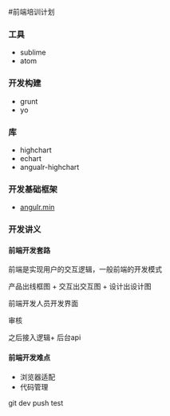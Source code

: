 #前端培训计划

### 工具

* sublime
* atom


### 开发构建

* grunt
* yo


### 库
* highchart
* echart
* angualr-highchart

### 开发基础框架

* [angulr.min](http://flatfull.com/themes/angulr/angular/#/app/dashboard-v1)

### 开发讲义


#### 前端开发套路

前端是实现用户的交互逻辑，一般前端的开发模式

产品出线框图 + 交互出交互图 + 设计出设计图

前端开发人员开发界面

审核

之后接入逻辑+ 后台api



#### 前端开发难点

* 浏览器适配
* 代码管理


git dev push test

